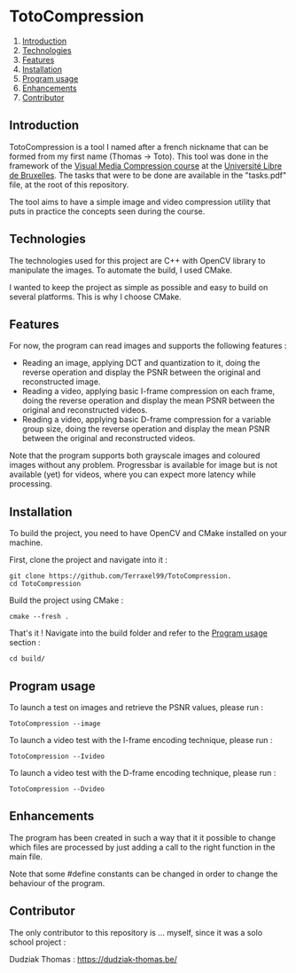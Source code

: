 # TotoCompression

1. [Introduction](#intro)
2. [Technologies](#technologies)
3. [Features](#features)
4. [Installation](#installation)
5. [Program usage](#usage)
6. [Enhancements](#enchancements)
7. [Contributor](#contributor)

<a name="intro"></a>

## Introduction

TotoCompression is a tool I named after a french nickname that can be formed from my first name (Thomas -> Toto). This tool was done in the framework of the [Visual Media Compression course](https://www.ulb.be/fr/programme/info-h516) at the [Université Libre de Bruxelles](https://www.ulb.be). The tasks that were to be done are available in the "tasks.pdf" file, at the root of this repository.

The tool aims to have a simple image and video compression utility that puts in practice the concepts seen during the course.

<a name="technologies"></a>

## Technologies 

The technologies used for this project are C++ with OpenCV library to manipulate the images. To automate the build, I used CMake.

I wanted to keep the project as simple as possible and easy to build on several platforms. This is why I choose CMake.

<a name="features"></a>

## Features

For now, the program can read images and supports the following features :

- Reading an image, applying DCT and quantization to it, doing the reverse operation and display the PSNR between the original and reconstructed image.
- Reading a video, applying basic I-frame compression on each frame, doing the reverse operation and display the mean PSNR between the original and reconstructed videos.
- Reading a video, applying basic D-frame compression for a variable group size, doing the reverse operation and display the mean PSNR between the original and reconstructed videos.

Note that the program supports both grayscale images and coloured images without any problem. Progressbar is available for image but is not available (yet) for videos, where you can expect more latency while processing.

<a name="installation"></a>

## Installation
To build the project, you need to have OpenCV and CMake installed on your machine.

First, clone the project and navigate into it :

```
git clone https://github.com/Terraxel99/TotoCompression.
cd TotoCompression
```

Build the project using CMake :

```
cmake --fresh .
```

That's it ! Navigate into the build folder and refer to the [Program usage](#usage) section :

```
cd build/
```

<a name="usage"></a>

## Program usage

To launch a test on images and retrieve the PSNR values, please run :

```
TotoCompression --image
```

To launch a video test with the I-frame encoding technique, please run :

```
TotoCompression --Ivideo
```

To launch a video test with the D-frame encoding technique, please run :

```
TotoCompression --Dvideo
```

<a name="enchancements"></a>

## Enhancements

The program has been created in such a way that it it possible to change which files are processed by just adding a call to the right function in the main file.

Note that some #define constants can be changed in order to change the behaviour of the program.

<a name="contributor"></a>

## Contributor

The only contributor to this repository is ... myself, since it was a solo school project :

Dudziak Thomas : https://dudziak-thomas.be/


